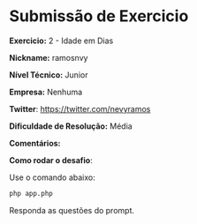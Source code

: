 # Submissão de Exercicio

**Exercicio:** 2 - Idade em Dias

**Nickname:** ramosnvy

**Nível Técnico:**  Junior

**Empresa:** Nenhuma

**Twitter**: https://twitter.com/nevyramos

**Dificuldade de Resolução:**  Média

**Comentários:**

**Como rodar o desafio**:

Use o comando abaixo:
```bash
php app.php 
```
Responda as questões do prompt.